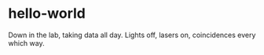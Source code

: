 # hello-world
Down in the lab, taking data all day.
Lights off, lasers on, coincidences every which way.
